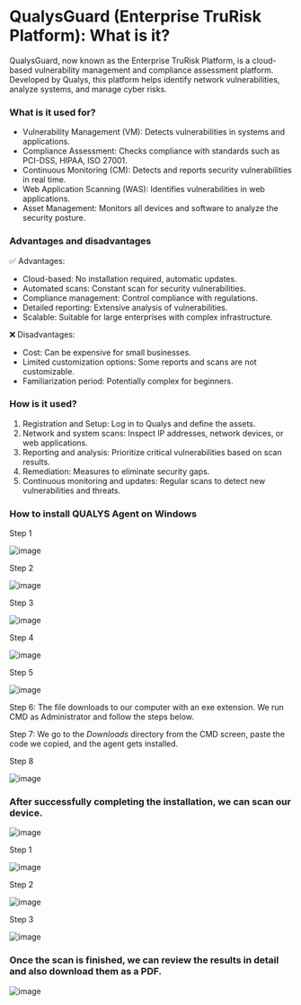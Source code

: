 # QualysGuard (Enterprise TruRisk Platform): What is it?
QualysGuard, now known as the Enterprise TruRisk Platform, is a cloud-based vulnerability management and compliance assessment platform. Developed by Qualys, this platform helps identify network vulnerabilities, analyze systems, and manage cyber risks.

### What is it used for?
- Vulnerability Management (VM): Detects vulnerabilities in systems and applications.
- Compliance Assessment: Checks compliance with standards such as PCI-DSS, HIPAA, ISO 27001.
- Continuous Monitoring (CM): Detects and reports security vulnerabilities in real time.
- Web Application Scanning (WAS): Identifies vulnerabilities in web applications.
- Asset Management: Monitors all devices and software to analyze the security posture.

### Advantages and disadvantages
✅ Advantages: 
- Cloud-based: No installation required, automatic updates.
- Automated scans: Constant scan for security vulnerabilities.
- Compliance management: Control compliance with regulations.
- Detailed reporting: Extensive analysis of vulnerabilities.
- Scalable: Suitable for large enterprises with complex infrastructure.

❌ Disadvantages:
- Cost: Can be expensive for small businesses.
- Limited customization options: Some reports and scans are not customizable.
- Familiarization period: Potentially complex for beginners.

### How is it used?
1.	Registration and Setup: Log in to Qualys and define the assets.
2.	Network and system scans: Inspect IP addresses, network devices, or web applications.
3.	Reporting and analysis: Prioritize critical vulnerabilities based on scan results.
4.	Remediation: Measures to eliminate security gaps.
5.	Continuous monitoring and updates: Regular scans to detect new vulnerabilities and threats.

### How to install QUALYS Agent on Windows

Step 1

![image](https://github.com/user-attachments/assets/e1b826b1-869c-431d-875d-e49446cd7f80)

Step 2

![image](https://github.com/user-attachments/assets/2d7d9fcb-dd36-4b1a-80a2-5bea9ecc6f34)

Step 3

![image](https://github.com/user-attachments/assets/0b19fc79-b042-4f5f-867d-d7d79773ab84)

Step 4

![image](https://github.com/user-attachments/assets/8e3fb281-9089-4d4a-8388-1cc2b5b3a3a3)

Step 5

![image](https://github.com/user-attachments/assets/2ea14360-171f-44d2-861b-ce69d1fba15b)

Step 6: The file downloads to our computer with an exe extension. We run CMD as Administrator and follow the steps below.

Step  7: We go to the *Downloads* directory from the CMD screen, paste the code we copied, and the agent gets installed.

Step 8

![image](https://github.com/user-attachments/assets/6d07ceee-133a-44c2-a669-1caefff647c8)

### After successfully completing the installation, we can scan our device.

![image](https://github.com/user-attachments/assets/3e324152-d63a-40d2-8191-d814c8682660)

Step 1

![image](https://github.com/user-attachments/assets/8155dddc-3a86-4893-acd1-c4c83af62b12)

Step 2

![image](https://github.com/user-attachments/assets/9ab0fb62-bf1b-4a3c-9bfa-21c5f9e30420)

Step 3

![image](https://github.com/user-attachments/assets/e4b28b18-72b4-48e3-a6dc-11ed8bd4cb6b)

### Once the scan is finished, we can review the results in detail and also download them as a PDF.

![image](https://github.com/user-attachments/assets/963f6d9e-5792-40d2-8327-e7e297d81c4f)
